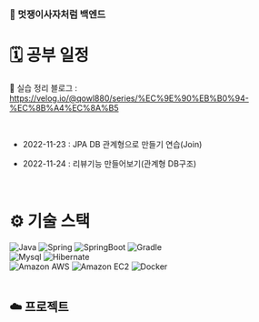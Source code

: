 ### 🦁 멋쟁이사자처럼 백엔드

# 🗓 공부 일정

📄 실습 정리 블로그 : https://velog.io/@qowl880/series/%EC%9E%90%EB%B0%94-%EC%8B%A4%EC%8A%B5

<br>

- 2022-11-23 : JPA DB 관계형으로 만들기 연습(Join)

- 2022-11-24 : 리뷰기능 만들어보기(관계형 DB구조)
<br />

# ⚙️ 기술 스택
<div>
  <img alt="Java" src ="https://img.shields.io/badge/Java-007396.svg?&style=for-the-badge&logo=Java&logoColor=white"/>
  <img alt="Spring" src ="https://img.shields.io/badge/Spring-6DB33F.svg?&style=for-the-badge&logo=Spring&logoColor=white"/>
  <img alt="SpringBoot" src ="https://img.shields.io/badge/SpringBoot-6DB33F.svg?&style=for-the-badge&logo=SpringBoot&logoColor=white"/>
  <img alt="Gradle" src ="https://img.shields.io/badge/Gradle-02303A.svg?&style=for-the-badge&logo=Gradle&logoColor=white"/>
</div>
<div>
  <img alt="Mysql" src ="https://img.shields.io/badge/Mysql-4479A1.svg?&style=for-the-badge&logo=Mysql&logoColor=white"/>
  <img alt="Hibernate" src ="https://img.shields.io/badge/Hibernate-59666C.svg?&style=for-the-badge&logo=Hibernate&logoColor=white"/>
</div>
<div>
  <img alt="Amazon AWS" src="https://img.shields.io/badge/Amazon AWS-232F3E?style=for-the-badge&logo=Amazon AWS&logoColor=white"/>
  <img alt="Amazon EC2" src="https://img.shields.io/badge/Amazon EC2-FF4F8B?style=for-the-badge&logo=Amazon EC2&logoColor=white"/>
  <img alt="Docker" src="https://img.shields.io/badge/Docker-2496ED?style=for-the-badge&logo=Docker&logoColor=white"/>
</div>


<br />

## ☁️ 프로젝트
